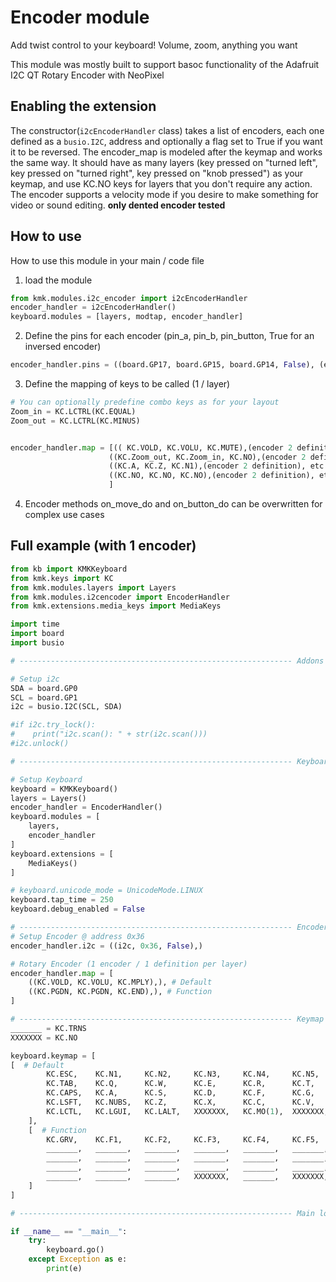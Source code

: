 # Encoder module
Add twist control to your keyboard! Volume, zoom, anything you want

This module was mostly built to support basoc functionality of the Adafruit I2C QT Rotary Encoder with NeoPixel

## Enabling the extension
The constructor(`i2cEncoderHandler` class) takes a list of encoders, each one defined as a `busio.I2C`, address and optionally a flag set to True if you want it to be reversed.
The encoder_map is modeled after the keymap and works the same way. It should have as many layers (key pressed on "turned left", key pressed on "turned right", key pressed on "knob pressed") as your keymap, and use KC.NO keys for layers that you don't require any action.
The encoder supports a velocity mode if you desire to make something for video or sound editing. **only dented encoder tested**

## How to use
How to use this module in your main / code file

1. load the module
```python
from kmk.modules.i2c_encoder import i2cEncoderHandler
encoder_handler = i2cEncoderHandler()
keyboard.modules = [layers, modtap, encoder_handler]
```

2. Define the pins for each encoder (pin_a, pin_b, pin_button, True for an inversed encoder)
```python
encoder_handler.pins = ((board.GP17, board.GP15, board.GP14, False), (encoder 2 definition), etc. )
```

3. Define the mapping of keys to be called (1 / layer)
```python
# You can optionally predefine combo keys as for your layout
Zoom_in = KC.LCTRL(KC.EQUAL)
Zoom_out = KC.LCTRL(KC.MINUS)


encoder_handler.map = [(( KC.VOLD, KC.VOLU, KC.MUTE),(encoder 2 definition), etc. ), # Layer 1
                      ((KC.Zoom_out, KC.Zoom_in, KC.NO),(encoder 2 definition), etc. ), # Layer 2
                      ((KC.A, KC.Z, KC.N1),(encoder 2 definition), etc. ), # Layer 3
                      ((KC.NO, KC.NO, KC.NO),(encoder 2 definition), etc. ), # Layer 4
                      ]
```



4. Encoder methods on_move_do and on_button_do can be overwritten for complex use cases

## Full example (with 1 encoder)

```python
from kb import KMKKeyboard
from kmk.keys import KC
from kmk.modules.layers import Layers
from kmk.modules.i2cencoder import EncoderHandler
from kmk.extensions.media_keys import MediaKeys

import time
import board
import busio

# ------------------------------------------------------------- Addons -------------------------------------------

# Setup i2c
SDA = board.GP0
SCL = board.GP1
i2c = busio.I2C(SCL, SDA)

#if i2c.try_lock():
#    print("i2c.scan(): " + str(i2c.scan()))
#i2c.unlock()

# ------------------------------------------------------------- Keyboard ------------------------------------------

# Setup Keyboard
keyboard = KMKKeyboard()
layers = Layers()
encoder_handler = EncoderHandler()
keyboard.modules = [
    layers,
    encoder_handler
]
keyboard.extensions = [
    MediaKeys()
]

# keyboard.unicode_mode = UnicodeMode.LINUX
keyboard.tap_time = 250
keyboard.debug_enabled = False

# ------------------------------------------------------------- Encoder -------------------------------------------
# Setup Encoder @ address 0x36
encoder_handler.i2c = ((i2c, 0x36, False),)

# Rotary Encoder (1 encoder / 1 definition per layer)
encoder_handler.map = [
    ((KC.VOLD, KC.VOLU, KC.MPLY),), # Default
    ((KC.PGDN, KC.PGDN, KC.END),), # Function
]

# ------------------------------------------------------------- Keymap --------------------------------------------
_______ = KC.TRNS
XXXXXXX = KC.NO

keyboard.keymap = [
[  # Default
        KC.ESC,    KC.N1,     KC.N2,     KC.N3,     KC.N4,     KC.N5,     KC.N6,     KC.N7,     KC.N8,     KC.N9,     KC.N0,     KC.MINS,   KC.EQL,    KC.BSPC,   XXXXXXX,
        KC.TAB,    KC.Q,      KC.W,      KC.E,      KC.R,      KC.T,      KC.Y,      KC.U,      KC.I,      KC.O,      KC.P,      KC.LBRC,   KC.RBRC,   XXXXXXX,  KC.PGUP,
        KC.CAPS,   KC.A,      KC.S,      KC.D,      KC.F,      KC.G,      KC.H,      KC.J,      KC.K,      KC.L,      KC.SCLN,   KC.QUOT,   KC.NUHS,   KC.ENTER,   KC.PGDN,
        KC.LSFT,   KC.NUBS,   KC.Z,      KC.X,      KC.C,      KC.V,      KC.B,      KC.N,      KC.M,      KC.COMM,   KC.DOT,    KC.SLSH,   KC.RSFT,   XXXXXXX,   KC.DEL,
        KC.LCTL,   KC.LGUI,   KC.LALT,   XXXXXXX,   KC.MO(1),  XXXXXXX,   KC.SPC,    XXXXXXX,   KC.MO(1),  KC.RALT,   KC.RCTL,   KC.LEFT,   KC.DOWN,   KC.UP,     KC.RIGHT,
    ],
    [  # Function
        KC.GRV,    KC.F1,     KC.F2,     KC.F3,     KC.F4,     KC.F5,     KC.F6,     KC.F7,     KC.F8,     KC.F9,     KC.F10,    KC.F11,    KC.F12,    _______,   _______,
        _______,   _______,   _______,   _______,   _______,   _______,   _______,   _______,   _______,   _______,   _______,   _______,   _______,   _______,   KC.PSCR,
        _______,   _______,   _______,   _______,   _______,   _______,   _______,   _______,   _______,   _______,   _______,   _______,   _______,   _______,   KC.PAUSE,
        _______,   _______,   _______,   _______,   _______,   _______,   _______,   _______,   _______,   _______,   _______,   _______,   _______,   _______,   KC.INSERT,
        _______,   _______,   _______,   XXXXXXX,   _______,   XXXXXXX,   _______,   XXXXXXX,   _______,   _______,   _______,   KC.HOME,   KC.PGDN,   KC.PGUP,   KC.END,
    ]
]

# ------------------------------------------------------------- Main logic -------------------------------------------

if __name__ == "__main__":
    try:
        keyboard.go()
    except Exception as e:
        print(e)
